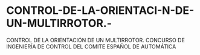 # CONTROL-DE-LA-ORIENTACI-N-DE-UN-MULTIRROTOR.-
CONTROL DE LA ORIENTACIÓN DE UN MULTIRROTOR. CONCURSO DE INGENIERÍA DE CONTROL DEL COMITE ESPAÑOL DE AUTOMÁTICA
